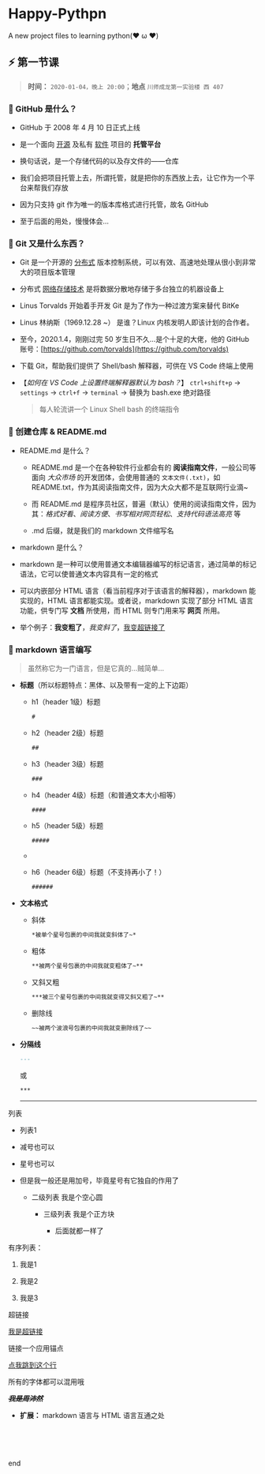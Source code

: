 # Happy-Pythpn
A new project files to learning python(❤ ω ❤)
## ⚡ 第一节课

> **时间：** `2020-01-04，晚上 20:00`；**地点** `川师成龙第一实验楼 西 407`

### 💬 GitHub 是什么？

+ GitHub 于 2008 年 4 月 10 日正式上线

+ 是一个面向 [开源](#hello) 及私有 [软件](#hello) 项目的 **托管平台**

+ 换句话说，是一个存储代码的以及存文件的——仓库

+ 我们会把项目托管上去，所谓托管，就是把你的东西放上去，让它作为一个平台来帮我们存放

+ 因为只支持 git 作为唯一的版本库格式进行托管，故名 GitHub

+ 至于后面的用处，慢慢体会...

### 💬 Git 又是什么东西？

+ Git 是一个开源的 [分布式](#hello) 版本控制系统，可以有效、高速地处理从很小到非常大的项目版本管理

+ 分布式 [网络存储技术](#hello) 是将数据分散地存储于多台独立的机器设备上

+ Linus Torvalds 开始着手开发 Git 是为了作为一种过渡方案来替代 BitKe

+ Linus 林纳斯（1969.12.28 ~） 是谁？Linux 内核发明人即该计划的合作者。

+ 至今，2020.1.4，刚刚过完 50 岁生日不久...是个十足的大佬，他的 GitHub 账号：[https://github.com/torvalds](https://github.com/torvalds)

+ 下载 Git，帮助我们提供了 Shell/bash 解释器，可供在 VS Code 终端上使用

+ 【*如何在 VS Code 上设置终端解释器默认为 bash？*】 `ctrl+shift+p` → `settings` → `ctrl+f` → `terminal` → 替换为 bash.exe 绝对路径

	> 每人轮流讲一个 Linux Shell bash 的终端指令

### 💬 创建仓库 & README.md

+ README.md 是什么？

	+ README.md 是一个在各种软件行业都会有的 **阅读指南文件**，一般公司等面向 *大众市场* 的开发团体，会使用普通的 `文本文件(.txt)`，如 README.txt，作为其阅读指南文件，因为大众大都不是互联网行业滴~

	+ 而 README.md 是程序员社区，普遍（默认）使用的阅读指南文件，因为其：*格式好看*、*阅读方便*、*书写相对网页轻松*、*支持代码语法高亮* 等

	+ .md 后缀，就是我们的 markdown 文件缩写名
  
+ markdown 是什么？  
  
 + markdown 是一种可以使用普通文本编辑器编写的标记语言，通过简单的标记语法，它可以使普通文本内容具有一定的格式  
  
 + 可以内嵌部分 HTML 语言（看当前程序对于该语言的解释器），markdown 能实现的，HTML 语言都能实现。或者说，markdown 实现了部分 HTML 语言功能，供专门写 **文档** 所使用，而 HTML 则专门用来写 **网页** 所用。  
  
 + 举个例子：<b>我变粗了</b>，<i>我变斜了</i>，<a href="#hello">我变超链接了</a>

### 💬 markdown 语言编写

> 虽然称它为一门语言，但是它真的...贼简单...

+ **标题**（所以标题特点：黑体、以及带有一定的上下边距）

	+ h1（header 1级）标题

		```markdown
		#
		```

	+ h2（header 2级）标题

 		```markdown
		##
		```

	+ h3（header 3级）标题

 		```markdown
		###
		```

	+ h4（header 4级）标题（和普通文本大小相等）

 		```markdown
		####
		```
	
	+ h5（header 5级）标题

 		```markdown
		#####
		```
	
	+ 

	+ h6（header 6级）标题（不支持再小了！）

 		```markdown
		######
		```
	
+ **文本格式**

	+ 斜体

		```markdown
		*被单个星号包裹的中间我就变斜体了~*
		```

	+ 粗体

		```markdown
		**被两个星号包裹的中间我就变粗体了~**
		```

	+ 又斜又粗

		```markdown
		***被三个星号包裹的中间我就变得又斜又粗了~**
		```

	+ 删除线

		```markdown
		~~被两个波浪号包裹的中间我就变删除线了~~
		```

+ **分隔线**

	```markdown
	---
	```

	或

	```markdown
	***
	```

	---

列表

+ 列表1

- 减号也可以

* 星号也可以

+ 但是我一般还是用加号，毕竟星号有它独自的作用了

	+ 二级列表 我是个空心圆
		
		+ 三级列表 我是个正方块
			
			+ 后面就都一样了

有序列表：

1. 我是1

1. 我是2

1. 我是3


超链接

[我是超链接](http://www.baidu.com)

链接一个应用锚点

[点我跳到这个行](+h1header1级标题)

所有的字体都可以混用哦

~~***我是周沛然***~~

+ **扩展：** markdown 语言与 HTML 语言互通之处

<br><br><br>

end
